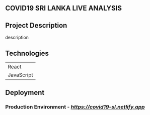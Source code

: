 ## COVID19 SRI LANKA LIVE ANALYSIS

## Project Description  

description

## Technologies

| |
|-|
| React |
| JavaScript |

## Deployment

### Production Environment - _https://covid19-sl.netlify.app_
